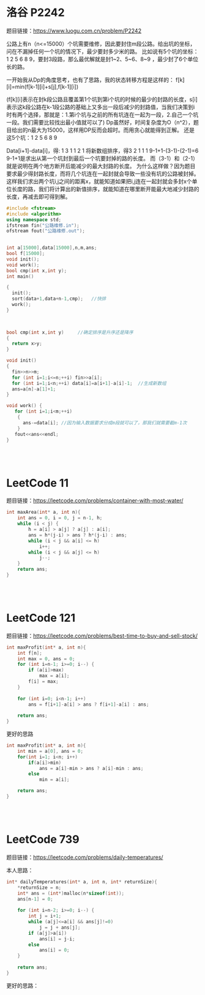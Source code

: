 # 洛谷 P2242

题目链接：https://www.luogu.com.cn/problem/P2242

公路上有n（n<=15000）个坑需要维修，因此要封住m段公路。给出坑的坐标，问在不漏掉任何一个坑的情况下，最少要封多少米的路。
比如说有5个坑的坐标：1 2 5 6 8 9，要封3段路，那么最优解就是封1\~2、5\~6、8~9 ，最少封了6个单位长的路。

一开始我从Dp的角度思考，也有了思路，我的状态转移方程是这样的： f[k][i]=min(f[k-1][i]+s[j],f[k-1][i])

(f[k][i]表示在封k段公路且覆盖第1个坑到第i个坑的时候的最少的封路的长度，s[i]表示这k段公路在k-1段公路的基础上又多出一段后减少的封路值，当我们决策到i时有两个选择，那就是：1.第i个坑与之前的所有坑连在一起为一段，2.自己一个坑一段。我们需要比较找出最小值就可以了)
Dp虽然好，时间复杂度为O（n^2），题目给出的n最大为15000，这样用DP反而会超时。而用贪心就能得到正解。
还是这5个坑：1  2  5  6  8  9

Data[i+1]-data[i]，得: 1  3  1  1  2  1
将新数组排序，得3  2  1  1  1
9-1+1-(3-1)-(2-1)=6
9-1+1是求出从第一个坑封到最后一个坑要封掉的路的长度。
而（3-1）和（2-1）就是说明在两个地方断开后能减少的最大封路的长度。
为什么这样做？因为题目要求最少得封路长度，而将几个坑连在一起封就会导致一些没有坑的公路被封掉。这样我们求出两个坑i,j之间的距离x，就能知道如果把i,j连在一起封就会多封x个单位长度的路，我们将计算出的新值排序，就能知道在哪里断开能最大地减少封路的长度，再减去即可得到解。
```cpp
#include <fstream>
#include <algorithm> 
using namespace std;
ifstream fin("公路维修.in");
ofstream fout("公路维修.out");
 

int a[15000],data[15000],n,m,ans;
bool f[15000];
void init();
void work();
bool cmp(int x,int y);
int main()

{
  init();
  sort(data+1,data+n-1,cmp);   //快排
  work();   
}

 

bool cmp(int x,int y)     //确定排序是升序还是降序
{
  return x>y;
}

void init()
{
  fin>>n>>m;
  for (int i=1;i<=n;++i) fin>>a[i];
  for (int i=1;i<n;++i) data[i]=a[i+1]-a[i]-1;  //生成新数组
  ans=a[n]-a[1]+1;  
} 

void work() {
   for (int i=1;i<m;++i)
    {
      ans-=data[i]; //因为输入数据要求分成m段就可以了，那我们就需要截m-1次
    }
   fout<<ans<<endl;
}
```
<br/><br/>


# LeetCode 11
题目链接：https://leetcode.com/problems/container-with-most-water/

```cpp
int maxArea(int* a, int n){
    int ans = 0, i = 0, j = n-1, h;
    while (i < j) {
        h = a[i] > a[j] ? a[j] : a[i];
        ans = h*(j-i) > ans ? h*(j-i) : ans;
        while (i < j && a[i] <= h) 
            i++;
        while (i < j && a[j] <= h) 
            j--;
    }
    return ans;
}
```
<br/><br/>


# LeetCode 121
题目链接：https://leetcode.com/problems/best-time-to-buy-and-sell-stock/

```cpp
int maxProfit(int* a, int n){
    int f[n];
    int max = 0, ans = 0;
    for (int i=n-1; i>=0; i--) {
        if (a[i]>max)
            max = a[i];
        f[i] = max;
    }
    
    for (int i=0; i<n-1; i++) 
        ans = f[i+1]-a[i] > ans ? f[i+1]-a[i] : ans;
    
    return ans;
}
```

更好的思路
```cpp
int maxProfit(int* a, int n){
    int min = a[0], ans = 0;
    for(int i=1; i<n; i++)
        if(a[i]>min)            
            ans = a[i]-min > ans ? a[i]-min : ans;
        else
            min = a[i];

    return ans;
}
```
<br/><br/>

# LeetCode 739
题目链接：https://leetcode.com/problems/daily-temperatures/

本人思路：
```cpp
int* dailyTemperatures(int* a, int n, int* returnSize){
    *returnSize = n;
    int* ans = (int*)malloc(n*sizeof(int));
    ans[n-1] = 0;
    
    for (int i=n-2; i>=0; i--) {
        int j = i+1;
        while (a[j]<=a[i] && ans[j]!=0)
            j = j + ans[j];
        if (a[j]>a[i])
            ans[i] = j-i;
        else 
            ans[i] = 0;
    }
            
    return ans;
}
```

更好的思路：
```cpp

```